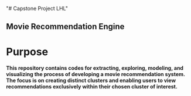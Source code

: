 "# Capstone Project LHL" 
## Movie Recommendation Engine
# Purpose
#### This repository contains codes for extracting, exploring, modeling, and visualizing the process of developing a movie recommendation system. The focus is on creating distinct clusters and enabling users to view recommendations exclusively within their chosen cluster of interest.

